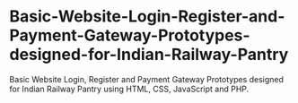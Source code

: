 # Basic-Website-Login-Register-and-Payment-Gateway-Prototypes-designed-for-Indian-Railway-Pantry
Basic Website Login, Register and Payment Gateway Prototypes designed for Indian Railway Pantry using HTML, CSS, JavaScript and PHP.
